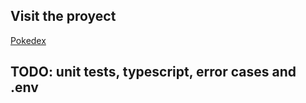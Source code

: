 ## Visit the proyect

[Pokedex](https://pokedex-wine-two.vercel.app/)

## TODO: unit tests, typescript, error cases and .env
